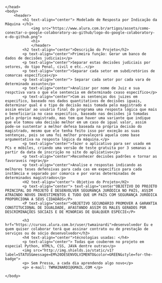 <!DOCTYPE html>
<html>
	<head>
		<meta charset="UTF-8">
		<title>M.R.I.M.</title>

	</head>
	<body>
		<header>
			<h1 text-align="center"> Modelado de Resposta por Indicação da Máquina </h1>
				<img src="https://www.alura.com.br/artigos/assets/como-conectar-o-google-colaboratory-ao-github/logo-do-google-colaboratory-e-do-github.png">
				<h1>
				</header>
			<h2 text-align="center">Descrição do Projeto</h2>
			<p text-align="center">Primeira função: Gerar um banco de dados de decisões judiciais</p>
			<p text-align="center">Separar estas decisões judiciais por setores, do tipo Penal, civil e etc..</p>
			<p text-align="center">Separar cada setor em subdiretórios de comarcas específicas</p>
			<p text-align="center"> Separar cada setor por cada vara de determinado assunto</p>
			<p text-align="center">Analizar por nome de Juiz e sua respctiva vara o que ele sentencia em determinado cxaso específico</p>
			<p text-align="center">Com as sentenças dos juizes em especifico, baseado nos dados quantitativos de decisões iguais, determinar qual é o tipo de decisão mais tomada pelo magistrado e assim enviar ao usuário final do programa uma resposta lógica que mais o beneficiaria no caso especifico, baseado nas decisões já tomadas pelo próprio magistrado, mas tem que haver uma variante que indique que ele tomou uma decisão melhor em um caso de igual valor, assim pode-se sustentar a melhor defesa baseada na própria decisão do magistrado, mesmo que ele tenha feito isso por exceção as suas sentenças, pois se uma foi melhor prevaleçerá aquela como base argumentativa na resposta lógica da máquina.</p>
			<p text-align="center">fazer o aplicativo para ser usado em PCs e móbiles, criando uma versão de teste gratuita por 3 semanas a partir da data de inscrição no site do aplicativo</p>
			<p text-align="center">Reconhecer decisões padrões e tornar as favoraveis regra</p>
			<p text-align="center">Analise e respostas indicando as melhores teses defensivas para cada cas em expecífico para cada instâmcia e separado por comarca e por varas determinadas de determinados magistrados</p>
			<H2 text-align="center"> Objetivo do Projeto</H2>
			<p text-align="center"> text-align="center"OBJETIVO DO PROJETO PRINCIPAL DO PROJETO É DESENVOLVER SEGURANÇA JURÓDICA NO PAÍS, ASSIM ATRAINDO NOVOS INVESTIMENTOS E TUDO QUE UM PAÍS COM SEGURANÇA JURÓDICA PROPORCIONA A SEUS CIDADÃOS</P>
			<P text-align="center">OBJETIVO SECUNDÁRIO PROMOVER A GARANTIA CONSTITUCIONAL DE IGUALDADE, AFASTANDO ASSIM OS MALES GERADOS POR DESCRIMINAÇÕES SOCIAIS E DE MINORIAS DE QUALQUER ESPÉCIE</P>
				
			<h3 hrf="https://cursos.alura.com.br/user/twmainardi">desenvolvedor Eu e quem quiser colaborar terá que assinar contrato ou de prestação de serviços ou de sócio desenvolvedor</h3>
			<h4 text-align="center">técnologias usadas: </h4>
			<p text-align="center"> Todas que couberem no projeto em especial Python, HTML%, CSS, JAVA dentre outras</p>
			<img src="http://img.shields.io/static/v1?label=STATUS&message=EM%20DESENVOLVIMENTO&color=GREEN&style=for-the-badge">
			<p> Sem Pressa, a cada dia aprendendo algo novo</p>
			<p> e-mail: TWMAINARDI@GMAIL.COM </p>

	</body>
</html>


